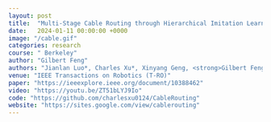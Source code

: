 ```yaml
---
layout: post
title:  "Multi-Stage Cable Routing through Hierarchical Imitation Learning"
date:   2024-01-11 00:00:00 +0000
image: "/cable.gif"
categories: research
course: " Berkeley"
author: "Gilbert Feng"
authors: "Jianlan Luo*, Charles Xu*, Xinyang Geng, <strong>Gilbert Feng</strong>, Kuan Fang, Liam Tan, Stefan Schaal, Sergey Levine"
venue: "IEEE Transactions on Robotics (T-RO)"
paper: "https://ieeexplore.ieee.org/document/10388462"
video: "https://youtu.be/ZT51bLYJ9Io"
code: "https://github.com/charlesxu0124/CableRouting"
website: "https://sites.google.com/view/cablerouting"
---
```



